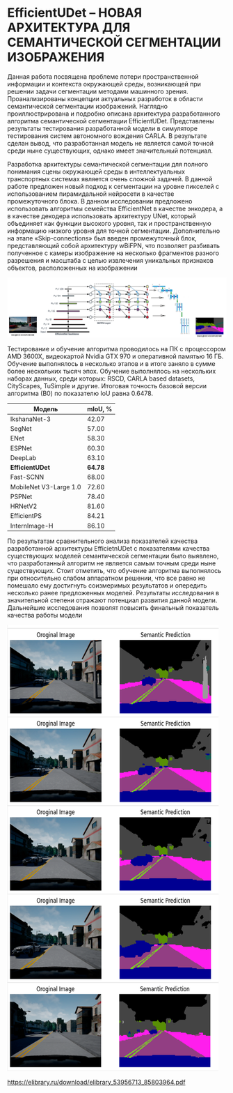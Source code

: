 # EfficientUDet – НОВАЯ АРХИТЕКТУРА ДЛЯ СЕМАНТИЧЕСКОЙ СЕГМЕНТАЦИИ ИЗОБРАЖЕНИЯ

Данная работа посвящена проблеме потери пространственной информации и контекста окружающей среды, возникающей при решении задачи сегментации методами машинного зрения. Проанализированы концепции актуальных разработок в области семантической сегментации изображений. Наглядно проиллюстрирована и подробно описана архитектура разработанного алгоритма семантической сегментации EfficientUDet. Представлены результаты тестирования разработанной модели в симуляторе тестирования систем автономного вождения CARLA. В результате сделан вывод, что разработанная модель не является самой точной среди ныне существующих, однако имеет значительный потенциал.

Разработка архитектуры семантической сегментации для полного понимания сцены окружающей среды в интеллектуальных транспортных системах является очень сложной задачей. В данной работе предложен новый подход к сегментации на уровне пикселей с использованием пирамидальной нейросети в качестве промежуточного блока. В данном исследовании предложено использовать алгоритмы семейства EfficientNet в качестве энкодера, а в качестве декодера использовать архитектуру UNet, который объединяет как функции высокого уровня, так и пространственную информацию низкого уровня для точной сегментации. Дополнительно на этапе «Skip-connections» был введен промежуточный блок, представляющий собой архитектуру wBiFPN, что позволяет разбивать полученное c камеры изображение на несколько фрагментов разного разрешения и масштаба с целью извлечения уникальных признаков объектов, расположенных на изображении

![alt text](img/Рисунок1.jpg)

Тестирование и обучение алгоритма проводилось на ПК с процессором AMD 3600X, видеокартой Nvidia GTX 970 и оперативной памятью 16 ГБ. Обучение выполнялось в несколько этапов и в итоге заняло в сумме более нескольких тысяч эпох. Обучение выполнялось на нескольких наборах данных, среди которых: RSCD, CARLA based datasets, CityScapes, TuSimple и другие. Итоговая точность базовой версии алгоритма (В0) по показателю IoU равна 0.6478.

Модель | mIoU, %
------------- | ------------- 
IkshanaNet-3 | 42.07
SegNet | 57.00
ENet | 58.30
ESPNet | 60.30
DeepLab | 63.10
**EfficientUDet** | **64.78**
Fast-SCNN | 68.00
MobileNet V3-Large 1.0 | 72.60
PSPNet | 78.40
HRNetV2 | 81.60
EfficientPS | 84.21
InternImage-H | 86.10

По результатам сравнительного анализа показателей качества разработанной архитектуры EfficietnUDet с показателями качества существующих моделей семантической сегментации было выявлено, что разработанный алгоритм не является самым точным среди ныне существующих. Стоит отметить, что обучение алгоритма выполнялось при относительно слабом аппаратном решении, что все равно не помешало ему достигнуть соизмеримых результатов и опередить несколько ранее предложенных моделей. Результаты исследования в значительной степени отражают потенциал развития данной модели. Дальнейшие исследования позволят повысить финальный показатель качества работы модели

![alt text](img/Рисунок2.png)


https://elibrary.ru/download/elibrary_53956713_85803964.pdf
